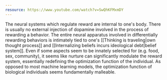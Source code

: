 ```yaml
---
resource: https://www.youtube.com/watch?v=SwQhKFMxmDY
---
```


The neural systems which regulate reward are internal to one's body. There is usually no external injection of dopamine involved in the process of rewarding a behavior. The entire neural apparatus involved in differentially rewarding behaviors is intimately tied to one's [[Thinking is traveling|own thought process]] and [[Internalizing beliefs incurs ideological debt|belief system]]. Even if some aspects seem to be innately selected for (e.g. food, sex, community), it seems like nurture can significantly modulate the reward system, essentially redefining the optimization function of the individual. As opposed to most machine learning models, the optimization function of biological individuals seems fundamentally malleable.